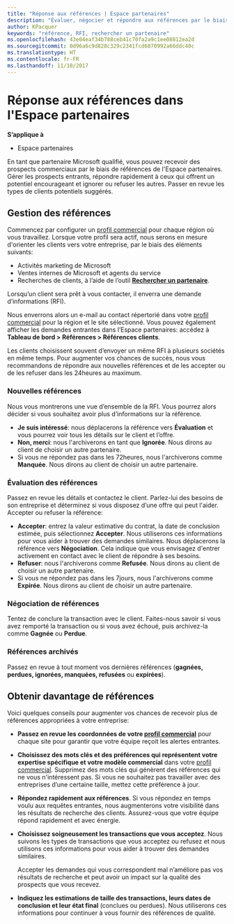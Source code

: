```yaml
---
title: "Réponse aux références | Espace partenaires"
description: "Évaluer, négocier et répondre aux références par le biais de l'Espace partenaires."
author: KPacquer
keywords: "référence, RFI, rechercher un partenaire"
ms.openlocfilehash: 43e04eaf34b788ceb41c70fa2a9c1ee08812ea2d
ms.sourcegitcommit: 0d96a6c9d828c329c2341fcd6870992a66ddc40c
ms.translationtype: HT
ms.contentlocale: fr-FR
ms.lasthandoff: 11/10/2017
---
```

# <a name="responding-to-referrals-in-partner-center"></a>Réponse aux références dans l'Espace partenaires

**S’applique à**

-  Espace partenaires

En tant que partenaire Microsoft qualifié, vous pouvez recevoir des prospects commerciaux par le biais de références de l'Espace partenaires. Gérer les prospects entrants, répondre rapidement à ceux qui offrent un potentiel encourageant et ignorer ou refuser les autres. Passer en revue les types de clients potentiels suggérés. 

## <a name="referral-management"></a>Gestion des références

Commencez par configurer un [profil commercial](create-a-marketing-profile.md) pour chaque région où vous travaillez. Lorsque votre profil sera actif, nous serons en mesure d'orienter les clients vers votre entreprise, par le biais des éléments suivants:

*  Activités marketing de Microsoft
*  Ventes internes de Microsoft et agents du service
*  Recherches de clients, à l’aide de l’outil **[Rechercher un partenaire](https://partnercenter.microsoft.com/pcv/search)**.

Lorsqu’un client sera prêt à vous contacter, il enverra une demande d’informations (RFI). 

Nous enverrons alors un e-mail au contact répertorié dans votre [profil commercial](create-a-marketing-profile.md) pour la région et le site sélectionné. Vous pouvez également afficher les demandes entrantes dans l’Espace partenaires: accédez à **Tableau de bord > Références > Références clients**.

Les clients choisissent souvent d’envoyer un même RFI à plusieurs sociétés en même temps. Pour augmenter vos chances de succès, nous vous recommandons de répondre aux nouvelles références et de les accepter ou de les refuser dans les 24heures au maximum.

### <a name="new-referrals"></a>Nouvelles références

Nous vous montrerons une vue d’ensemble de la RFI. Vous pourrez alors décider si vous souhaitez avoir plus d’informations sur la référence. 

*  **Je suis intéressé**: nous déplacerons la référence vers **Évaluation** et vous pourrez voir tous les détails sur le client et l’offre. 
*  **Non, merci**: nous l'archiverons en tant que **Ignorée**. Nous dirons au client de choisir un autre partenaire.
*  Si vous ne répondez pas dans les 72heures, nous l'archiverons comme **Manquée**. Nous dirons au client de choisir un autre partenaire.

### <a name="evaluating-referrals"></a>Évaluation des références

Passez en revue les détails et contactez le client. Parlez-lui des besoins de son entreprise et déterminez si vous disposez d’une offre qui peut l'aider. Accepter ou refuser la référence: 

*  **Accepter**: entrez la valeur estimative du contrat, la date de conclusion estimée, puis sélectionnez **Accepter**. Nous utiliserons ces informations pour vous aider à trouver des demandes similaires. Nous déplacerons la référence vers **Négociation**. Cela indique que vous envisagez d'entrer activement en contact avec le client de répondre à ses besoins.
*  **Refuser**: nous l'archiverons comme **Refusée**. Nous dirons au client de choisir un autre partenaire.
*  Si vous ne répondez pas dans les 7jours, nous l'archiverons comme **Expirée**. Nous dirons au client de choisir un autre partenaire.

### <a name="negotiating-referrals"></a>Négociation de références

Tentez de conclure la transaction avec le client. Faites-nous savoir si vous avez remporté la transaction ou si vous avez échoué, puis archivez-la comme **Gagnée** ou **Perdue**. 

### <a name="archived-referrals"></a>Références archivés

Passez en revue à tout moment vos dernières références (**gagnées, perdues, ignorées, manquées, refusées** ou **expirées**). 

## <a name="getting-more-referrals"></a>Obtenir davantage de références

Voici quelques conseils pour augmenter vos chances de recevoir plus de références appropriées à votre entreprise:

*  **Passez en revue les coordonnées de votre [profil commercial](create-a-marketing-profile.md)** pour chaque site pour garantir que votre équipe reçoit les alertes entrantes.

*  **Choisissez des mots clés et des préférences qui représentent votre expertise spécifique et votre modèle commercial** dans votre [profil commercial](create-a-marketing-profile.md). Supprimez des mots clés qui génèrent des références qui ne vous n'intéressent pas. Si vous ne souhaitez pas travailler avec des entreprises d’une certaine taille, mettez cette préférence à jour.

*  **Répondez rapidement aux références**. Si vous répondez en temps voulu aux requêtes entrantes, nous augmenterons votre visibilité dans les résultats de recherche des clients. Assurez-vous que votre équipe répond rapidement et avec énergie.

*  **Choisissez soigneusement les transactions que vous acceptez**. Nous suivons les types de transactions que vous acceptez ou refusez et nous utilisons ces informations pour vous aider à trouver des demandes similaires. 

   Accepter les demandes qui vous correspondent mal n’améliore pas vos résultats de recherche et peut avoir un impact sur la qualité des prospects que vous recevez.

*  **Indiquez les estimations de taille des transactions, leurs dates de conclusion et leur état final** (conclues ou perdues). Nous utiliserons ces informations pour continuer à vous fournir des références de qualité.

